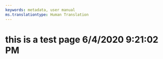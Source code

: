```yaml
---
keywords: metadata, user manual
ms.translationtype: Human Translation
---
```

# this is a test page 6/4/2020 9:21:02 PM